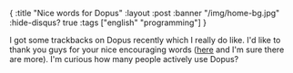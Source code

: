 {
  :title "Nice words for Dopus"
  :layout :post
  :banner "/img/home-bg.jpg"
  :hide-disqus? true
  :tags ["english" "programming"]
}

I got some trackbacks on Dopus recently which I really do like. I'd like to thank you guys for your nice encouraging words ([here](http://www.simplifiedcomplexity.com/blog/mgalvin/a-complete-self-contained-cross-platform-docbook-toolchain) and I'm sure there are more). I'm curious how many people actively use Dopus?
